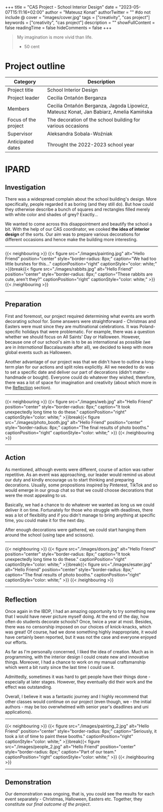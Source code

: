 +++
title = "CAS Project - School Interior Design"
date = "2023-05-07T15:11:16+02:00"
author = "Mateusz Konat"
authorTwitter = "" #do not include @
cover = "images/cover.jpg"
tags = ["creativity", "cas project"]
keywords = ["creativity", "cas project"]
description = ""
showFullContent = false
readingTime = false
hideComments = false
+++

> My imagination is more vivid than life. 
> - 50 cent

# Project outline
|Category|Description|
|---|---|
|Project title|School Interior Design|
|Project leader|Cecilia Ontañón Berganza|
|Members|Cecilia Ontañón Berganza, Jagoda Lipowicz, Mateusz Konat, Jan Babiarz, Amelia Kamińska|
|Focus of the project|The decoration of the school building for various occasions|
|Supervisor|Aleksandra Sobala-Woźniak|
|Anticipated dates|Throught the 2022-2023 school year|

# IPARD
## Investigation
There was a widespread complain about the school building's design. More specifically, people regarded it as boring (and they still do). But how could they otherwise describe a bunch of squares and rectangles filled merely with white color and shades of grey? Exactly...

We wanted to come across this disappointment and beautify the school a bit. With the help of our CAS coordinator, we cooked **the idea of interior design** of the sorts. Our aim was to prepare various decorations for different occasions and hence make the building more interesting.

***
{{< neighbouring >}}
{{< figure src="./images/painting.jpg" alt="Hello Friend" position="center" style="border-radius: 8px;" caption="We had too little burshes for this..." captionPosition="right" captionStyle="color: white;" >}}break{{< figure src="./images/rabbits.jpg" alt="Hello Friend" position="center" style="border-radius: 8px;" caption="These rabbits are cute, aren't they?" captionPosition="right" captionStyle="color: white;" >}}
{{< /neighbouring >}}
***

## Preparation
First and foremost, our project required determining what events are worth decorating school for. Some answers were straightforward - Christmas and Easters were must since they are multinational celebrations. It was Poland-specific holidays that were problematic. For example, there was a question whether we should focus on All Saints' Day or Halloween. However, because one of our school's aim is to be as international as possible (we are in _International_ Baccalaureate after all), we decided to keep with more global events such as Halloween.

Another advantage of our project was that we didn't have to outline a long-term plan for our actions and split roles explicitly. All we needed to do was to set a specific date and deliver our part of decorations (didn't matter - handmade or bought). Everyone could do whatever they wished, therefore, there was a lot of space for imagination and creativity (about which more in the [Reflection](#reflection) section).

***
{{< neighbouring >}}
{{< figure src="./images/web.jpg" alt="Hello Friend" position="center" style="border-radius: 8px;" caption="It took unexpectedly long time to do these." captionPosition="right" captionStyle="color: white;" >}}break{{< figure src="./images/photo_booth.jpg" alt="Hello Friend" position="center" style="border-radius: 8px;" caption="The final results of photo booths." captionPosition="right" captionStyle="color: white;" >}}
{{< /neighbouring >}}
***

## Action
As mentioned, although events were different, course of action was rather repetitive. As an event was approaching, our leader would remind us about our duty and kindly encourage us to start thinking and preparing decorations. Usually, some propositions inspired by Pinterest, TikTok and so would emerge in our group chat so that we could choose decorations that were the most appealing to us. 

Basically, we had a chance to do whatever we wanted as long us we could deliver it on time. Fortunately for those who struggle with deadlines, there was a lot of flexibility and if you didn't manage to bring anything at specific time, you could make it for the next day.

After enough decorations were gathered, we could start hanging them around the school (using tape and scissors).

***
{{< neighbouring >}}
{{< figure src="./images/doors.jpg" alt="Hello Friend" position="center" style="border-radius: 8px;" caption="It took unexpectedly long time to do these." captionPosition="right" captionStyle="color: white;" >}}break{{< figure src="./images/esater.jpg" alt="Hello Friend" position="center" style="border-radius: 8px;" caption="The final results of photo booths." captionPosition="right" captionStyle="color: white;" >}}
{{< /neighbouring >}}
***

## Reflection
Once again in the IBDP, I had an amazing opportunity to try something new that I would have never picture myself doing. At the end of the day, how often do students decorate schools? Once, twice a year at most. Besides, there was no censorship imposed on our choices of knick-knacks, which was great! Of course, had we done something highly inappropriate, it would have certainly been reported, but it was not the case and everyone enjoyed our efforts.

As far as I'm personally concerned, I liked the idea of creation. Much as in programming, with the interior design I could create new and innovative things. Moreover, I had a chance to work on my manual craftsmanship which went a bit rusty since the last time I could use it.

Admittedly, sometimes it was hard to get people have their things done - especially at later stages. However, they eventually did their work and the effect was outstanding.

Overall, I believe it was a fantastic journey and I highly recommend that other classes would continue on our project (even though, we - the initial authors - may be too overwhelmed with senior year's deadlines and uni applications).

***
{{< neighbouring >}}
{{< figure src="./images/painting_2.jpg" alt="Hello Friend" position="center" style="border-radius: 8px;" caption="Seriously, it took a lot of time to paint these booths." captionPosition="right" captionStyle="color: white;" >}}break{{< figure src="./images/people_2.jpg" alt="Hello Friend" position="center" style="border-radius: 8px;" caption="Part of our team." captionPosition="right" captionStyle="color: white;" >}}
{{< /neighbouring >}}
***

## Demonstration
Our demonstration was ongoing, that is, you could see the results for each event separately - Christmas, Halloween, Easters etc. Together, they constitute our *final outcome of the project*.
